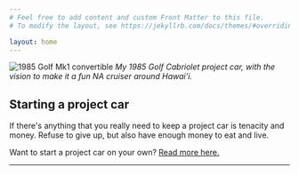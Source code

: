 ```yaml
---
# Feel free to add content and custom Front Matter to this file.
# To modify the layout, see https://jekyllrb.com/docs/themes/#overriding-theme-defaults

layout: home
---
```


![1985 Golf Mk1 convertible](/assets/img/cab.jpg)
*My 1985 Golf Cabriolet project car, with the vision to make it a fun NA cruiser around Hawai'i.*
<br>

## Starting a project car

If there's anything that you really need to keep a project car is tenacity and money. Refuse to give up, but also have enough money to eat and live.

Want to start a project car on your own?  [Read more here.](/docs/projectcar/2022/01/03/firstprojectcar.html)

<hr>